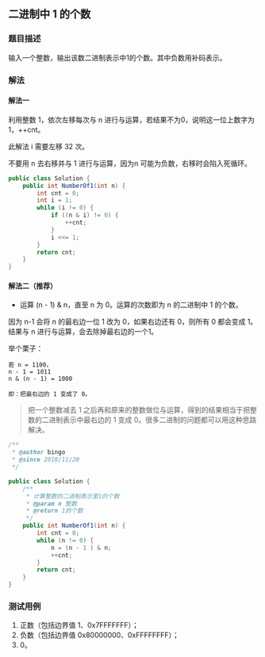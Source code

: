 ## 二进制中 1 的个数

### 题目描述
输入一个整数，输出该数二进制表示中1的个数。其中负数用补码表示。

### 解法
#### 解法一
利用整数 1，依次左移每次与 n 进行与运算，若结果不为0，说明这一位上数字为 1，++cnt。

此解法 i 需要左移 32 次。

不要用 n 去右移并与 1 进行与运算，因为n 可能为负数，右移时会陷入死循环。

```java
public class Solution {
    public int NumberOf1(int n) {
        int cnt = 0;
        int i = 1;
        while (i != 0) {
            if ((n & i) != 0) {
                ++cnt;
            }
            i <<= 1;
        }
        return cnt;
    }
}
```

#### 解法二（推荐）
- 运算 (n - 1) & n，直至 n 为 0。运算的次数即为 n 的二进制中 1 的个数。

因为 n-1 会将 n 的最右边一位 1 改为 0，如果右边还有 0，则所有 0 都会变成 1。结果与 n 进行与运算，会去除掉最右边的一个1。

举个栗子：
```
若 n = 1100，
n - 1 = 1011
n & (n - 1) = 1000

即：把最右边的 1 变成了 0。
```

> 把一个整数减去 1 之后再和原来的整数做位与运算，得到的结果相当于把整数的二进制表示中最右边的 1 变成 0。很多二进制的问题都可以用这种思路解决。

```java
/**
 * @author bingo
 * @since 2018/11/20
 */

public class Solution {
    /**
     * 计算整数的二进制表示里1的个数
     * @param n 整数
     * @return 1的个数
     */
    public int NumberOf1(int n) {
        int cnt = 0;
        while (n != 0) {
            n = (n - 1 ) & n;
            ++cnt;
        }
        return cnt;
    }
}

```

### 测试用例
1. 正数（包括边界值 1、0x7FFFFFFF）；
2. 负数（包括边界值 0x80000000、0xFFFFFFFF）；
3. 0。